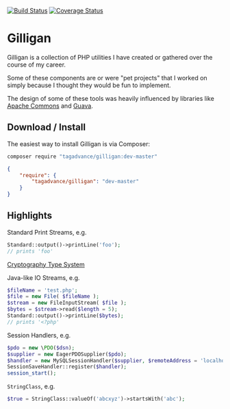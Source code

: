 [![Build Status](https://travis-ci.org/tagadvance/Gilligan.svg?branch=master)](https://travis-ci.org/tagadvance/Gilligan)
[![Coverage Status](https://coveralls.io/repos/github/tagadvance/Gilligan/badge.svg?branch=master)](https://coveralls.io/github/tagadvance/Gilligan?branch=master)

# Gilligan

Gilligan is a collection of PHP utilities I have created or gathered over the course of my career.

Some of these components are or were "pet projects" that I worked on simply because I thought they would be fun to implement.

The design of some of these tools was heavily influenced by libraries like [Apache Commons](https://commons.apache.org/) and [Guava](https://github.com/google/guava).

## Download / Install
The easiest way to install Gilligan is via Composer:
```bash
composer require "tagadvance/gilligan:dev-master"
```
```json
{
    "require": {
        "tagadvance/gilligan": "dev-master"
    }
}
```

## Highlights
Standard Print Streams, e.g.
```php
Standard::output()->printLine('foo');
// prints 'foo'
```

[Cryptography Type System](https://github.com/tagadvance/Gilligan/blob/master/src/tagadvance/gilligan/cryptography/README.md)

Java-like IO Streams, e.g.
```php
$fileName = 'test.php';
$file = new File( $fileName );
$stream = new FileInputStream( $file );
$bytes = $stream->read($length = 5);
Standard::output()->printLine($bytes);
// prints '<?php'
```

Session Handlers, e.g.
```php
$pdo = new \PDO($dsn);
$supplier = new EagerPDOSupplier($pdo);
$handler = new MySQLSessionHandler($supplier, $remoteAddress = 'localhost');
SessionSaveHandler::register($handler);
session_start();
```

`StringClass`, e.g.
```php
$true = StringClass::valueOf('abcxyz')->startsWith('abc');
```